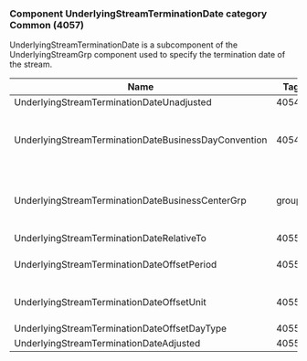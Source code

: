 ### Component UnderlyingStreamTerminationDate category Common (4057)

UnderlyingStreamTerminationDate is a subcomponent of the UnderlyingStreamGrp component used to specify the termination date of the stream.

| Name                                                 | Tag   | Req'd | Documentation                                                                                                                               |
|------------------------------------------------------|-------|----------|-------------------------------------------------------------------------------------------------------------------------------|
| UnderlyingStreamTerminationDateUnadjusted            | 40548 |       |                                                                                                                                |
| UnderlyingStreamTerminationDateBusinessDayConvention | 40549 |       | When specified, this overrides the business day convention defined in the UnderlyingDateAdjustment component in UnderlyingInstrument. The specified value would be specific to this instance of the underlying instrument's termination date of the stream. |
| UnderlyingStreamTerminationDateBusinessCenterGrp     | group |       | When specified, this overrides the business centers defined in the UnderlyingDateAdjustment component in UnderlyingInstrument. The specified values would be specific to this instance of the underlying instrument's termination date of the stream.       |
| UnderlyingStreamTerminationDateRelativeTo            | 40551 |       |                                                                                                                                |
| UnderlyingStreamTerminationDateOffsetPeriod          | 40552 |       | Conditionally required when UnderlyingStreamTerminationDateOffsetUnit(40553) is specified.                                                                                                                               |
| UnderlyingStreamTerminationDateOffsetUnit            | 40553 |       | Conditionally required when UnderlyingPaymentTerminationDateOffsetPeriod(40552) is specified.                                                                                                                               |
| UnderlyingStreamTerminationDateOffsetDayType         | 40554 |       |                                                                                                                                |
| UnderlyingStreamTerminationDateAdjusted              | 40555 |       |                                                                                                                                |
